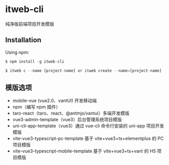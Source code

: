 # itweb-cli

纯净版前端项目开发模版

## Installation

Using npm:

```javascript
$ npm install -g itweb-cli

$ itweb c --name [project-name] or itweb create --name=[project-name]
```

## 模版选项

- mobile-vue (vue2.0、vantUI) 开发移动端
- npm（编写 npm 插件）
- taro-react（taro、react、@antmjs/vantui）多端开发模版
- vue3-admin-template（vue3）后台管理系统项目模版
- uni-cli-app-template（vue3）通过 vue-cli 命令行安装的 uni-app 项目开发模版
- vite-vue3-typescript-pc-template 基于 vite+vue3+ts+elementplus 的 PC 项目模版
- vite-vue3-typescript-mobile-template 基于 vite+vue3+ts+vant 的 H5 项目模版
